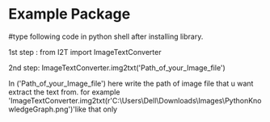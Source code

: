 # Example Package
#type following code in python shell after installing library.

1st step :
 from I2T import ImageTextConverter  

2nd step:
ImageTextConverter.img2txt('Path_of_your_Image_file')


In ('Path_of_your_Image_file') here write the path of image file that u want extract the text from.
for example 'ImageTextConverter.img2txt(r'C:\Users\Dell\Downloads\Images\PythonKnowledgeGraph.png')'like that only


